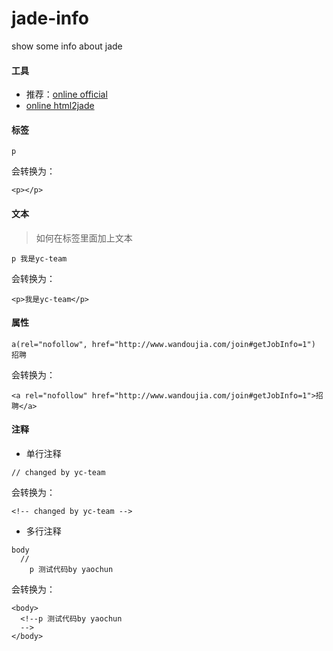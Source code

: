 jade-info
=========

show some info about jade


#### 工具

* 推荐：[online official](http://jade-lang.com/)
* [online html2jade](http://html2jade.aaron-powell.com/)



#### 标签

```shell
p
```

会转换为：

```shell
<p></p>
```


#### 文本

> 如何在标签里面加上文本

```shell
p 我是yc-team
```

会转换为：

```shell
<p>我是yc-team</p>
```


#### 属性

```shell
a(rel="nofollow", href="http://www.wandoujia.com/join#getJobInfo=1") 招聘
```

会转换为：

```shell
<a rel="nofollow" href="http://www.wandoujia.com/join#getJobInfo=1">招聘</a>
```


#### 注释

* 单行注释

```shell 
// changed by yc-team 
```

会转换为：

```shell 
<!-- changed by yc-team -->
```

* 多行注释

```shell 
body
  //
    p 测试代码by yaochun
```

会转换为：

```shell
<body>
  <!--p 测试代码by yaochun 
  -->
</body>
```
